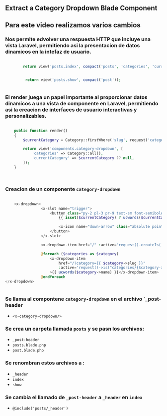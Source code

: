 ## Extract a Category Dropdown Blade Component

## Para este video realizamos varios cambios

### Nos permite edvolver una respuesta HTTP que incluye una vista Laravel, permitiendo asi la presentacion  de datos dinamicos en la intefaz de usuario.

```php
    
        return view('posts.index', compact('posts', 'categories', 'currentCategory'));


         return view('posts.show', compact('post'));
    
```

### El render juega un papel importante al proporcionar datos dinamicos a una vista de componente  en Laravel, permitiendo asi la creacion de interfaces de usuario interactivas y personalizables.


```php
    
    public function render()
    {
        $currentCategory = Category::firstWhere('slug', request('category'));

        return view('components.category-dropdown', [
            'categories' => Category::all(),
            'currentCategory' => $currentCategory ?? null,
        ]);
    }

    
```

### Creacion de un componente `category-dropdown`

```php
    
    <x-dropdown>
                <x-slot name="trigger">
                    <button class="py-2 pl-3 pr-9 text-sm font-semibold w-full lg:w-32 text-left flex lg:inline-flex">
                        {{ isset($currentCategory) ? ucwords($currentCategory->name) : 'Categories' }}

                        <x-icon name="down-arrow" class="absolute pointer-events-none" style="right: 12px;"/>
                    </button>
                </x-slot>

                <x-dropdown-item href="/" :active="request()->routeIs('home')">All</x-dropdown-item>

                @foreach ($categories as $category)
                    <x-dropdown-item
                        href="/?category={{ $category->slug }}"
                        :active='request()->is("categories/{$category->slug}")'
                    >{{ ucwords($category->name) }}</x-dropdown-item>
                @endforeach
</x-dropdown>
    
```

### Se llama al compontene `category-dropdown` en el archivo `_post-header

- `<x-category-dropdown/>`


### Se crea un carpeta llamada `posts` y se pasn los archivos:

- `_post-header`
- `posts.blade.php`
- `post.blade.php`


### Se renombran estos archivos a :

- `_header`
- `index`
- `show`

### Se cambia el llamado de `_post-header` a `_header` en `index`


- `@include('posts/_header')`